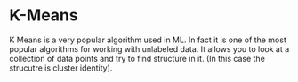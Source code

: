 # K-Means

K Means is a very popular algorithm used in ML.  In fact it is one of the most popular algorithms for working with unlabeled data.  It allows you to look at a collection of data points and try to find structure in it.  (In this case the strucutre is cluster identity). 

